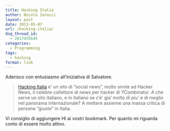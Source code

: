 ```yaml
---
title: Hacking Italia
author: Nicola Iarocci
layout: post
date: 2013-05-07
url: /hacking-italia/
dsq_thread_id:
  - 2017455645
categories:
  - Programming
tags:
  - hacking
format: link
---
```

Aderisco con entusiasmo all&#8217;iniziativa di Salvatore.

> [Hacking Italia][1] e&#8217; un sito di &#8220;social news&#8221;, molto simile ad Hacker News, il celebre collettore di news per hacker di YCombinator. A che serve un sito italiano, e in italiano se c&#8217;e&#8217; gia&#8217; molto di piu&#8217; e di meglio nel panorama internazionale? A mettere assieme una massa critica di persone &#8220;giuste&#8221; in Italia.

Vi consiglio di aggiungere HI ai vostri bookmark. Per quanto mi riguarda conto di essere molto attivo.

 [1]: http://hackingitalia.com "Hacking Italia"
